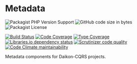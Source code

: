 # Metadata

![Packagist PHP Version Support](https://img.shields.io/packagist/php-v/daikon/metadata)
![GitHub code size in bytes](https://img.shields.io/github/languages/code-size/daikon-cqrs/metadata)
![Packagist License](https://img.shields.io/packagist/l/daikon/metadata)

[![Build Status](https://travis-ci.com/daikon-cqrs/metadata.svg?branch=master)](https://travis-ci.com/daikon-cqrs/metadata)
[![Code Coverage](https://scrutinizer-ci.com/g/daikon-cqrs/metadata/badges/coverage.png?b=master)](https://scrutinizer-ci.com/g/daikon-cqrs/metadata/?branch=master)
[![Type Coverage](https://shepherd.dev/github/daikon-cqrs/metadata/coverage.svg)](https://shepherd.dev/github/daikon-cqrs/metadata)
[![Libraries.io dependency status](https://img.shields.io/librariesio/github/daikon-cqrs/metadata)](https://libraries.io/github/daikon-cqrs/metadata)
[![Scrutinizer code quality](https://img.shields.io/scrutinizer/quality/g/daikon-cqrs/metadata/master)](https://scrutinizer-ci.com/g/daikon-cqrs/metadata/?branch=master)
[![Code Climate maintainability](https://img.shields.io/codeclimate/maintainability/daikon-cqrs/metadata)](https://codeclimate.com/github/daikon-cqrs/metadata/maintainability)

Metadata components for Daikon-CQRS projects.
